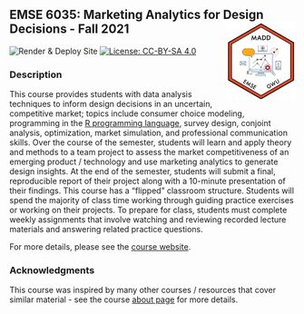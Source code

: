 
<!-- README.md is generated from README.Rmd. Please edit that file -->

## EMSE 6035: Marketing Analytics for Design Decisions - Fall 2021 <a href='https://github.com/emse-madd-gwu/2021-Fall'><img src='images/madd_hex_sticker.png' align="right" height="139"/></a>

<!-- badges: start -->

![Render & Deploy
Site](https://github.com/emse-madd-gwu/2021-Fall/workflows/Render%20&%20Deploy%20Site/badge.svg)
[![License: CC-BY-SA
4.0](https://img.shields.io/badge/License-CC%20BY--SA-lightgrey)](https://creativecommons.org/licenses/by-sa/4.0/)
<!-- badges: end -->

### Description

This course provides students with data analysis techniques to inform
design decisions in an uncertain, competitive market; topics include
consumer choice modeling, programming in the [R programming
language](https://www.r-project.org/), survey design, conjoint analysis,
optimization, market simulation, and professional communication skills.
Over the course of the semester, students will learn and apply theory
and methods to a team project to assess the market competitiveness of an
emerging product / technology and use marketing analytics to generate
design insights. At the end of the semester, students will submit a
final, reproducible report of their project along with a 10-minute
presentation of their findings. This course has a “flipped” classroom
structure. Students will spend the majority of class time working
through guiding practice exercises or working on their projects. To
prepare for class, students must complete weekly assignments that
involve watching and reviewing recorded lecture materials and answering
related practice questions.

For more details, please see the [course
website](http://madd.seas.gwu.edu/2021-Fall/).

### Acknowledgments

This course was inspired by many other courses / resources that cover
similar material - see the course [about
page](http://madd.seas.gwu.edu/2021-Fall/about.html) for more details.

